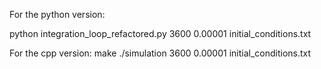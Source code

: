 For the python version:

python integration_loop_refactored.py 3600 0.00001 initial_conditions.txt

For the cpp version:
make
./simulation 3600 0.00001 initial_conditions.txt

